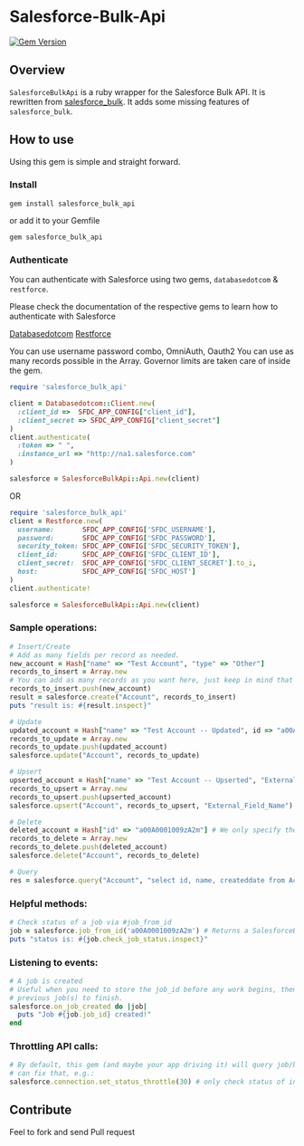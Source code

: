 # Salesforce-Bulk-Api
[![Gem Version](https://badge.fury.io/rb/salesforce_bulk_api.png)](http://badge.fury.io/rb/salesforce_bulk_api)

## Overview

`SalesforceBulkApi` is a ruby wrapper for the Salesforce Bulk API.
It is rewritten from [salesforce_bulk](https://github.com/jorgevaldivia/salesforce_bulk).
It adds some missing features of `salesforce_bulk`.

## How to use

Using this gem is simple and straight forward.

### Install

   `gem install salesforce_bulk_api`

or add it to your Gemfile

   `gem salesforce_bulk_api`

### Authenticate

You can authenticate with Salesforce using two gems, `databasedotcom` & `restforce`.

Please check the documentation of the respective gems to learn how to authenticate with Salesforce

[Databasedotcom](https://github.com/heroku/databasedotcom)
[Restforce](https://github.com/ejholmes/restforce)

You can use username password combo, OmniAuth, Oauth2
You can use as many records possible in the Array. Governor limits are taken care of inside the gem.

```ruby
require 'salesforce_bulk_api'

client = Databasedotcom::Client.new(
  :client_id =>  SFDC_APP_CONFIG["client_id"],
  :client_secret => SFDC_APP_CONFIG["client_secret"]
)
client.authenticate(
  :token => " ",
  :instance_url => "http://na1.salesforce.com"
)

salesforce = SalesforceBulkApi::Api.new(client)
```

OR

```ruby
require 'salesforce_bulk_api'
client = Restforce.new(
  username:       SFDC_APP_CONFIG['SFDC_USERNAME'],
  password:       SFDC_APP_CONFIG['SFDC_PASSWORD'],
  security_token: SFDC_APP_CONFIG['SFDC_SECURITY_TOKEN'],
  client_id:      SFDC_APP_CONFIG['SFDC_CLIENT_ID'],
  client_secret:  SFDC_APP_CONFIG['SFDC_CLIENT_SECRET'].to_i,
  host:           SFDC_APP_CONFIG['SFDC_HOST']
)
client.authenticate!

salesforce = SalesforceBulkApi::Api.new(client)
```

### Sample operations:

```ruby
# Insert/Create
# Add as many fields per record as needed.
new_account = Hash["name" => "Test Account", "type" => "Other"]
records_to_insert = Array.new
# You can add as many records as you want here, just keep in mind that Salesforce has governor limits.
records_to_insert.push(new_account)
result = salesforce.create("Account", records_to_insert)
puts "result is: #{result.inspect}"

# Update
updated_account = Hash["name" => "Test Account -- Updated", id => "a00A0001009zA2m"] # Nearly identical to an insert, but we need to pass the salesforce id.
records_to_update = Array.new
records_to_update.push(updated_account)
salesforce.update("Account", records_to_update)

# Upsert
upserted_account = Hash["name" => "Test Account -- Upserted", "External_Field_Name" => "123456"] # Fields to be updated. External field must be included
records_to_upsert = Array.new
records_to_upsert.push(upserted_account)
salesforce.upsert("Account", records_to_upsert, "External_Field_Name") # Note that upsert accepts an extra parameter for the external field name

# Delete
deleted_account = Hash["id" => "a00A0001009zA2m"] # We only specify the id of the records to delete
records_to_delete = Array.new
records_to_delete.push(deleted_account)
salesforce.delete("Account", records_to_delete)

# Query
res = salesforce.query("Account", "select id, name, createddate from Account limit 3") # We just need to pass the sobject name and the query string
```

### Helpful methods:

```ruby
# Check status of a job via #job_from_id
job = salesforce.job_from_id('a00A0001009zA2m') # Returns a SalesforceBulkApi::Job instance
puts "status is: #{job.check_job_status.inspect}"
```

### Listening to events:

```ruby
# A job is created
# Useful when you need to store the job_id before any work begins, then if you fail during a complex load scenario, you can wait for your
# previous job(s) to finish.
salesforce.on_job_created do |job|
  puts "Job #{job.job_id} created!"
end
```

### Throttling API calls:

```ruby
# By default, this gem (and maybe your app driving it) will query job/batch statuses at an unbounded rate.  We
# can fix that, e.g.:
salesforce.connection.set_status_throttle(30) # only check status of individual jobs/batches every 30 seconds
```

## Contribute

Feel to fork and send Pull request
